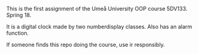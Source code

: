 This is the first assignment of the Umeå University OOP course 5DV133. Spring 18.

It is a digital clock made by two numberdisplay classes. Also has an alarm function.

If someone finds this repo doing the course, use ir responsibly.
